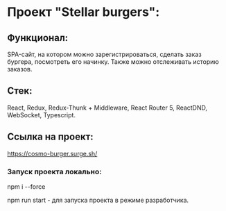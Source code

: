 # Проект "Stellar burgers":
## Функционал: 
SPA-сайт, на котором можно зарегистрироваться, сделать заказ бургера, посмотреть его начинку. Также можно отслеживать историю заказов.

## Стек: 
React, Redux, Redux-Thunk + Middleware, React Router 5, ReactDND, WebSocket, Typescript.
## Ссылка на проект: 
https://cosmo-burger.surge.sh/

### Запуск проекта локально:
npm  i --force 

npm run start - для запуска проекта в режиме разработчика.
